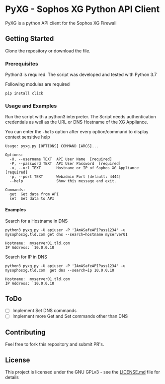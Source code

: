 # PyXG - Sophos XG Python API Client

PyXG is a python API client for the Sophos XG Firewall

## Getting Started

Clone the repository or download the file.

### Prerequisites

Python3 is required.
The script was developed and tested with Python 3.7

Following modules are required

```
pip install click
```

### Usage and Examples

Run the script with a python3 interpreter.
The Script needs authentication credentials as well as the URL or DNS Hostname of the XG Appliance.

You can enter the ``-help`` option after every option/command to display context sensitive help

````
Usage: pyxg.py [OPTIONS] COMMAND [ARGS]...

Options:
  -U, --username TEXT  API User Name  [required]
  -P, --password TEXT  API User Password  [required]
  -u, --url TEXT       Hostname or IP of Sophos XG Appliance  [required]
  -p, --port TEXT      Webadmin Port [default: 4444]
  --help               Show this message and exit.

Commands:
  get  Get data from API
  set  Set data to API
````

#### Examples

Search for a Hostname in DNS
```
python3 pyxg.py -U apiuser -P 'IAmASafeAPIPass1234' -u mysophosxg.tld.com get dns --search=hostname myserver01

Hostname:  myserver01.tld.com
IP Address:  10.0.0.10

```

Search for IP in DNS

```
python3 pyxg.py -U apiuser -P 'IAmASafeAPIPass1234' -u mysophosxg.tld.com  get dns --search=ip 10.0.0.10

Hostname:  myserver01.tld.com
IP Address:  10.0.0.10
```


## ToDo
* [ ] Implement Set DNS commands
* [ ] Implement more Get and Set commands other than DNS

## Contributing

Feel free to fork this repository and submit PR's.

## License

This project is licensed under the GNU GPLv3 - see the [LICENSE.md](LICENSE.md) file for details


